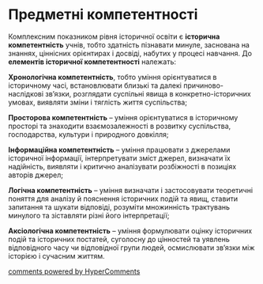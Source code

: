 <div id="hypercomments_widget" class="js-hypercomments-widget invisible"></div>

Предметні компетентності
=============================================

<p>Комплексним показником рівня історичної освіти є <strong>історична компетентність</strong> учнів, тобто здатність пізнавати минуле, заснована на знаннях, ціннісних орієнтирах і досвіді, набутих у процесі навчання. До <strong>елементів історичної компетентності</strong> належать:</p>
<p><strong>Хронологічна компетентність</strong>, тобто уміння орієнтуватися в історичному часі, встановлювати близькі та далекі причиново-наслідкові зв&rsquo;язки, розглядати суспільні явища в конкретно-історичних умовах, виявляти зміни і тяглість життя суспільства;</p>
<p><strong>Просторова компетентність</strong> &ndash; уміння орієнтуватися в історичному просторі та знаходити взаємозалежності в розвитку суспільства, господарства, культури і природного довкілля;</p>
<p><strong>Інформаційна компетентність</strong> &ndash; уміння працювати з джерелами історичної інформації, інтерпретувати зміст джерел, визначати їх надійність, виявляти і критично аналізувати розбіжності в позиціях авторів джерел;</p>
<p><strong>Логічна компетентність</strong> &ndash; уміння визначати і застосовувати теоретичні поняття для аналізу й пояснення історичних подій та явищ, ставити запитання та шукати відповіді, розуміти множинність трактувань минулого та зіставляти різні його інтерпретації;</p>
<p><strong>Аксіологічна компетентність</strong> &ndash; уміння формулювати оцінку історичних подій та історичних постатей, суголосну до цінностей та уявлень відповідного часу чи відповідної групи людей, осмислювати зв&rsquo;язки між історією і сучасним життям.</p>

<div class="js-hypercomments-container">
<a href="http://hypercomments.com" class="hc-link" title="comments widget">comments powered by HyperComments</a>
</div>